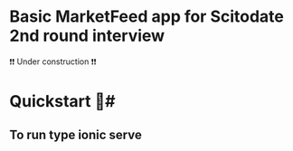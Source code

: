 # Basic MarketFeed app for Scitodate 2nd round interview 

:exclamation::exclamation: Under construction :exclamation::exclamation:

# Quickstart 🚀#
## To run type ionic serve ##
